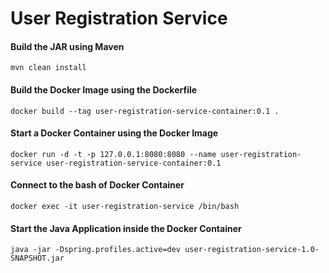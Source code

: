 # User Registration Service

#### Build the JAR using Maven
``
mvn clean install
``

#### Build the Docker Image using the Dockerfile
``
docker build --tag user-registration-service-container:0.1 .
``

#### Start a Docker Container using the Docker Image
``
docker run -d -t -p 127.0.0.1:8080:8080 --name user-registration-service user-registration-service-container:0.1
``

#### Connect to the bash of Docker Container 
``
docker exec -it user-registration-service /bin/bash
``

#### Start the Java Application inside the Docker Container
``
java -jar -Dspring.profiles.active=dev user-registration-service-1.0-SNAPSHOT.jar
``
